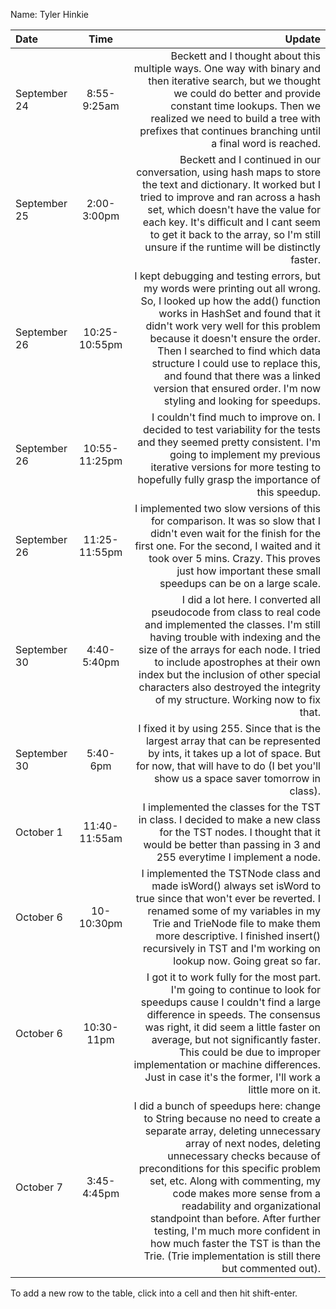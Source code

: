 Name: Tyler Hinkie

| Date         |     Time      |                                                                                                                                                                                                                                                                                                                                                                                                                                                                                            Update |
|:-------------|:-------------:|--------------------------------------------------------------------------------------------------------------------------------------------------------------------------------------------------------------------------------------------------------------------------------------------------------------------------------------------------------------------------------------------------------------------------------------------------------------------------------------------------:|
| September 24 |  8:55-9:25am  |                                                                                                                                                                                                                Beckett and I thought about this multiple ways. One way with binary and then iterative search, but we thought we could do better and provide constant time lookups. Then we realized we need to build a tree with prefixes that continues branching until a final word is reached. |
| September 25 |  2:00-3:00pm  |                                                                                                                                                                   Beckett and I continued in our conversation, using hash maps to store the text and dictionary. It worked but I tried to improve and ran across a hash set, which doesn't have the value for each key. It's difficult and I cant seem to get it back to the array, so I'm still unsure if the runtime will be distinctly faster. |
| September 26 | 10:25-10:55pm |                                                                            I kept debugging and testing errors, but my words were printing out all wrong. So, I looked up how the add() function works in HashSet and found that it didn't work very well for this problem because it doesn't ensure the order. Then I searched to find which data structure I could use to replace this, and found that there was a linked version that ensured order. I'm now styling and looking for speedups. |
| September 26 | 10:55-11:25pm |                                                                                                                                                                                                                                                I couldn't find much to improve on. I decided to test variability for the tests and they seemed pretty consistent. I'm going to implement my previous iterative versions for more testing to hopefully fully grasp the importance of this speedup. |
| September 26 | 11:25-11:55pm |                                                                                                                                                                                                                            I implemented two slow versions of this for comparison. It was so slow that I didn't even wait for the finish for the first one. For the second, I waited and it took over 5 mins. Crazy. This proves just how important these small speedups can be on a large scale. |
| September 30 |  4:40-5:40pm  |                                                                                                                                         I did a lot here. I converted all pseudocode from class to real code and implemented the classes. I'm still having trouble with indexing and the size of the arrays for each node. I tried to include apostrophes at their own index but the inclusion of other special characters also destroyed the integrity of my structure. Working now to fix that. |
| September 30 |   5:40-6pm    |                                                                                                                                                                                                                                                                                   I fixed it by using 255. Since that is the largest array that can be represented by ints, it takes up a lot of space. But for now, that will have to do (I bet you'll show us a space saver tomorrow in class). |
| October 1    | 11:40-11:55am |                                                                                                                                                                                                                                                                                                        I implemented the classes for the TST in class. I decided to make a new class for the TST nodes. I thought that it would be better than passing in 3 and 255 everytime I implement a node. |
| October 6    |  10-10:30pm   |                                                                                                                                                                                               I implemented the TSTNode class and made isWord() always set isWord to true since that won't ever be reverted. I renamed some of my variables in my Trie and TrieNode file to make them more descriptive. I finished insert() recursively in TST and I'm working on lookup now. Going great so far. |
| October 6    |  10:30-11pm   |                                                                                                                         I got it to work fully for the most part. I'm going to continue to look for speedups cause I couldn't find a large difference in speeds. The consensus was right, it did seem a little faster on average, but not significantly faster. This could be due to improper implementation or machine differences. Just in case it's the former, I'll work a little more on it. |
| October 7    |  3:45-4:45pm  | I did a bunch of speedups here: change to String because no need to create a separate array, deleting unnecessary array of next nodes, deleting unnecessary checks because of preconditions for this specific problem set, etc. Along with commenting, my code makes more sense from a readability and organizational standpoint than before. After further testing, I'm much more confident in how much faster the TST is than the Trie. (Trie implementation is still there but commented out). |


To add a new row to the table, click into a cell and then hit shift-enter.